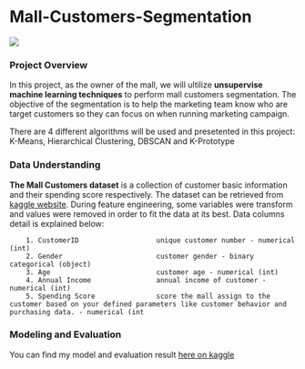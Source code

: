 # Mall-Customers-Segmentation

<img src=https://img.freepik.com/free-vector/shopping-mall-outside-composition-mall-building-with-tags-headlines-shops-wall_1284-58788.jpg>

### **Project Overview**

In this project, as the owner of the mall, we will ultilize **unsupervise machine learning techniques** to perform mall customers segmentation. The objective of the segmentation is to help the marketing team know who are target customers so they can focus on when running marketing campaign.

There are 4 different algorithms will be used and presetented in this project: K-Means, Hierarchical Clustering, DBSCAN and K-Prototype

### **Data Understanding**

**The Mall Customers dataset** is a collection of customer basic information and their spending score respectively. The dataset can be retrieved from [kaggle website](https://www.kaggle.com/datasets/vjchoudhary7/customer-segmentation-tutorial-in-python). During feature engineering, some variables were transform and values were removed in order to fit the data at its best. Data columns detail is explained below:

        1. CustomerID                   unique customer number - numerical (int)
        2. Gender                       customer gender - binary categorical (object)
        3. Age                          customer age - numerical (int)
        4. Annual Income                annual income of customer - numerical (int)
        5. Spending Score               score the mall assign to the customer based on your defined parameters like customer behavior and purchasing data. - numerical (int
       

### **Modeling and Evaluation**

You can find my model and evaluation result [here on kaggle](https://www.kaggle.com/code/ducle91/segmentation-unsupervised-ml)


